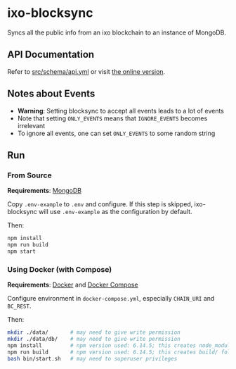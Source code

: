 # ixo-blocksync
Syncs all the public info from an ixo blockchain to an instance of MongoDB.

## API Documentation
Refer to [src/schema/api.yml](src/schema/api.yml) or visit [the online version](https://app.swaggerhub.com/apis-docs/drshaun/ixo/0.2.3).

## Notes about Events
- **Warning**: Setting blocksync to accept all events leads to a lot of events
- Note that setting `ONLY_EVENTS` means that `IGNORE_EVENTS` becomes irrelevant
- To ignore all events, one can set `ONLY_EVENTS` to some random string

## Run

### From Source
**Requirements**: [MongoDB](https://docs.mongodb.com/manual/installation/)

Copy `.env-example` to `.env` and configure. If this step is skipped, ixo-blocksync will use `.env-example` as the configuration by default.

Then:
```bash
npm install
npm run build
npm start
```

### Using Docker (with Compose)
**Requirements**: [Docker](https://docs.docker.com/engine/install/) and [Docker Compose](https://docs.docker.com/compose/install/)

Configure environment in `docker-compose.yml`, especially `CHAIN_URI` and `BC_REST`.

Then:
```bash
mkdir ./data/       # may need to give write permission
mkdir ./data/db/    # may need to give write permission
npm install         # npm version used: 6.14.5; this creates node_modules/ folder
npm run build       # npm version used: 6.14.5; this creates build/ folder
bash bin/start.sh   # may need to superuser privileges
```
